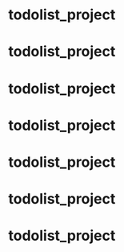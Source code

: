 # todolist_project
# todolist_project
# todolist_project
# todolist_project
# todolist_project
# todolist_project
# todolist_project

